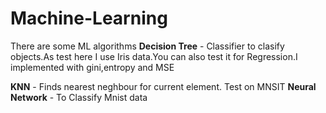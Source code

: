 # Machine-Learning
There are some ML algorithms
**Decision Tree** - Classifier to clasify objects.As test here I use Iris data.You can also test it for Regression.I implemented with gini,entropy and MSE

**KNN** - Finds nearest neghbour for current element. Test on MNSIT
**Neural Network** - To Classify Mnist data
